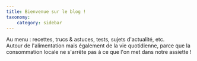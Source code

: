 ```yaml
---
title: Bienvenue sur le blog !
taxonomy:
    category: sidebar
---
```


Au menu : recettes, trucs & astuces, tests, sujets d'actualité, etc.  
Autour de l'alimentation mais également de la vie quotidienne, parce que la consommation locale ne s'arrête pas à ce que l'on met dans notre assiette !
